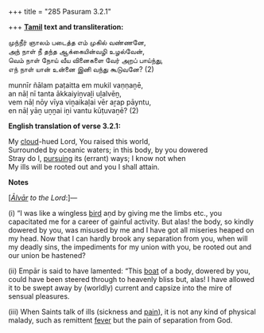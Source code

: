+++
title = "285 Pasuram 3.2.1"

+++
**[Tamil](/definition/tamil#history "show Tamil definitions") text and transliteration:**

முந்நீர் ஞாலம் படைத்த எம் முகில் வண்ணனே,  
அந் நாள் நீ தந்த ஆக்கையின்வழி உழல்வேன்,  
வெம் நாள் நோய் வீய வினைகளை வேர் அறப் பாய்ந்து,  
எந் நாள் யான் உன்னை இனி வந்து கூடுவனே? (2)

munnīr ñālam paṭaitta em mukil vaṇṇaṉē,  
an nāḷ nī tanta ākkaiyiṉvaḻi uḻalvēṉ,  
vem nāḷ nōy vīya viṉaikaḷai vēr aṟap pāyntu,  
en nāḷ yāṉ uṉṉai iṉi vantu kūṭuvaṉē? (2)

**English translation of verse 3.2.1:**

My [cloud](/definition/cloud#history "show cloud definitions")-hued Lord, You raised this world,  
Surrounded by oceanic waters; in this body, by you dowered  
Stray do I, [pursuing](/definition/pursuing#history "show pursuing definitions") its (errant) ways; I know not when  
My ills will be rooted out and you I shall attain.

**Notes**  
  
[*[Ālvār](/definition/aḻvar#vaishnavism "show Ālvār definitions") to the Lord*:]—

\(i\) “I was like a wingless [bird](/definition/bird#history "show bird definitions") aṇd by giving me the limbs etc., you capacitated me for a career of gainful activity. But alas! the body, so kindly dowered by you, was misused by me and I have got all miseries heaped on my head. Now that I can hardly brook any separation from you, when will my deadly sins, the impediments for my union with you, be rooted out and our union be hastened?

\(ii\) Empār is said to have lamented: “This [boat](/definition/boat#history "show boat definitions") of a body, dowered by you, could have been steered through to heavenly bliss but, alas! I have allowed it to be swept away by (worldly) current and capsize into the mire of sensual pleasures.

\(iii\) When Saints talk of ills (sickness and [pain](/definition/pain#history "show pain definitions")), it is not any kind of physical malady, such as remittent [fever](/definition/fever#history "show fever definitions") but the pain of separation from God.


